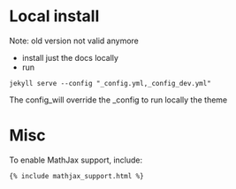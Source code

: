 # Local install

Note: old version not valid anymore

- install just the docs locally 
- run
```
jekyll serve --config "_config.yml,_config_dev.yml"
```
The config_will override the _config to run locally the theme

# Misc

To enable MathJax support, include:
```
{% include mathjax_support.html %}
```
